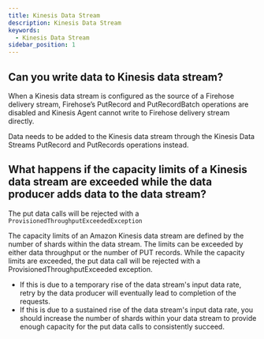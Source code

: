 ```yaml
---
title: Kinesis Data Stream
description: Kinesis Data Stream
keywords:
  - Kinesis Data Stream
sidebar_position: 1
---
```



## Can you write data to Kinesis data stream?

When a Kinesis data stream is configured as the source of a Firehose delivery stream, Firehose’s PutRecord and PutRecordBatch operations are disabled and Kinesis Agent cannot write to Firehose delivery stream directly. 

Data needs to be added to the Kinesis data stream through the Kinesis Data Streams PutRecord and PutRecords operations instead. 

## What happens if the capacity limits of a Kinesis data stream are exceeded while the data producer adds data to the data stream?

The put data calls will be rejected with a `ProvisionedThroughputExceededException`

The capacity limits of an Amazon Kinesis data stream are defined by the number of shards within the data stream. The limits can be exceeded by either data throughput or the number of PUT records. While the capacity limits are exceeded, the put data call will be rejected with a ProvisionedThroughputExceeded exception. 

- If this is due to a temporary rise of the data stream's input data rate, retry by the data producer will eventually lead to completion of the requests. 
- If this is due to a sustained rise of the data stream's input data rate, you should increase the number of shards within your data stream to provide enough capacity for the put data calls to consistently succeed.